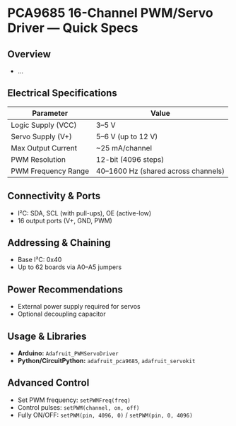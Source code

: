 # PCA9685 16-Channel PWM/Servo Driver — Quick Specs

## Overview
- ...

## Electrical Specifications
| Parameter      | Value        |
|----------------|--------------|
| Logic Supply (VCC) | 3–5 V   |
| Servo Supply (V+)  | 5–6 V (up to 12 V) |
| Max Output Current | ~25 mA/channel |
| PWM Resolution     | 12-bit (4096 steps) |
| PWM Frequency Range| 40–1600 Hz (shared across channels) |

## Connectivity & Ports
- I²C: SDA, SCL (with pull-ups), OE (active-low)
- 16 output ports (V+, GND, PWM)

## Addressing & Chaining
- Base I²C: 0x40
- Up to 62 boards via A0–A5 jumpers

## Power Recommendations
- External power supply required for servos
- Optional decoupling capacitor  

## Usage & Libraries
- **Arduino:** `Adafruit_PWMServoDriver`
- **Python/CircuitPython:** `adafruit_pca9685`, `adafruit_servokit`

## Advanced Control
- Set PWM frequency: `setPWMFreq(freq)`
- Control pulses: `setPWM(channel, on, off)`
- Fully ON/OFF: `setPWM(pin, 4096, 0)` / `setPWM(pin, 0, 4096)`
